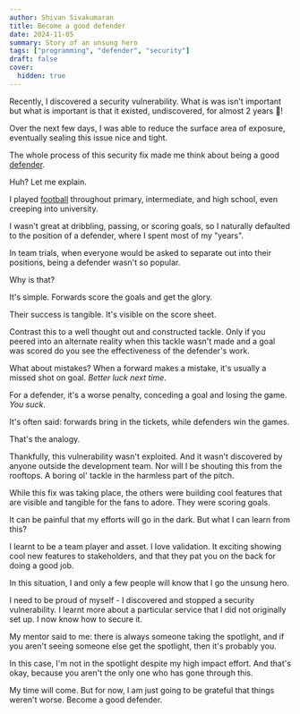 ```yaml
---
author: Shivan Sivakumaran
title: Become a good defender
date: 2024-11-05
summary: Story of an unsung hero
tags: ["programming", "defender", "security"]
draft: false
cover:
  hidden: true
---
```


Recently, I discovered a security vulnerability. What is was isn't important but what is important is that it existed, undiscovered, for almost 2 years 🤯!

Over the next few days, I was able to reduce the surface area of exposure, eventually sealing this issue nice and tight.

The whole process of this security fix made me think about being a good [defender](<https://en.wikipedia.org/wiki/Defender_(association_football)>).

Huh? Let me explain.

I played [football](https://en.wikipedia.org/wiki/Association_football) throughout primary, intermediate, and high school, even creeping into university.

I wasn't great at dribbling, passing, or scoring goals, so I naturally defaulted to the position of a defender, where I spent most of my "years".

In team trials, when everyone would be asked to separate out into their positions, being a defender wasn't so popular.

Why is that?

It's simple. Forwards score the goals and get the glory.

Their success is tangible. It's visible on the score sheet.

Contrast this to a well thought out and constructed tackle. Only if you peered into an alternate reality when this tackle wasn't made and a goal was scored do you see the effectiveness of the defender's work.

What about mistakes? When a forward makes a mistake, it's usually a missed shot on goal. _Better luck next time_.

For a defender, it's a worse penalty, conceding a goal and losing the game. _You suck_.

It's often said: forwards bring in the tickets, while defenders win the games.

That's the analogy.

Thankfully, this vulnerability wasn't exploited. And it wasn't discovered by anyone outside the development team. Nor will I be shouting this from the rooftops. A boring ol' tackle in the harmless part of the pitch.

While this fix was taking place, the others were building cool features that are visible and tangible for the fans to adore. They were scoring goals.

It can be painful that my efforts will go in the dark. But what I can learn from this?

I learnt to be a team player and asset. I love validation. It exciting showing cool new features to stakeholders, and that they pat you on the back for doing a good job.

In this situation, I and only a few people will know that I go the unsung hero.

I need to be proud of myself - I discovered and stopped a security vulnerability. I learnt more about a particular service that I did not originally set up. I now know how to secure it.

My mentor said to me: there is always someone taking the spotlight, and if you aren't seeing someone else get the spotlight, then it's probably you.

In this case, I'm not in the spotlight despite my high impact effort. And that's okay, because you aren't the only one who has gone through this.

My time will come. But for now, I am just going to be grateful that things weren't worse. Become a good defender.
